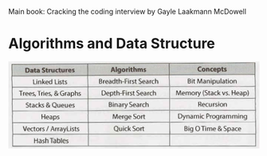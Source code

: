 Main book: Cracking the coding interview by Gayle Laakmann McDowell

# Algorithms and Data Structure

![dsa](images/basic_skills_needed.png)

